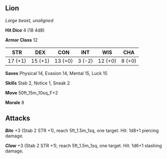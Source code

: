 ## Lion

*Large beast, unaligned*

**Hit Dice** 4 (18 4d8)

**Armor Class** 12

| STR     | DEX     | CON     | INT     | WIS     | CHA     |
|---------|---------|---------|---------|---------|---------|
| 17 (+1) | 15 (+1) | 13 (+0) |  3 (-2) | 12 (+0) |  8 (+0) |

**Saves** Physical 14, Evasion 14, Mental 15, Luck 15

**Skills** Stab 2, Notice 1, Sneak 2

**Move** 50ft\_15m\_10sq\_F+2

**Morale** 8

## Attacks

***Bite*** +3 (Stab 2 STR +1), reach 5ft\_1.5m\_1sq, one target. Hit: 1d8+1 piercing damage.

***Claw*** +3 (Stab 2 STR +1), reach 5ft\_1.5m\_1sq, one target. Hit: 1d6+1 slashing damage.


